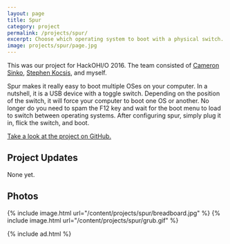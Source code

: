 ```yaml
---
layout: page
title: Spur
category: project
permalink: /projects/spur/
excerpt: Choose which operating system to boot with a physical switch.
image: projects/spur/page.jpg
---
```


This was our project for HackOHI/O 2016. The team consisted of [Cameron Sinko](https://github.com/csinko), [Stephen Kocsis](https://github.com/TheRCguy), and myself.

Spur makes it really easy to boot multiple OSes on your computer. In a nutshell, it is a USB device with a toggle switch. Depending on the position of the switch, it will force your computer to boot one OS or another. No longer do you need to spam the F12 key and wait for the boot menu to load to switch between operating systems. After configuring spur, simply plug it in, flick the switch, and boot.

[Take a look at the project on GitHub.](https://github.com/csinko/spur)

## Project Updates

None yet.

## Photos

{% include image.html url="/content/projects/spur/breadboard.jpg" %}
{% include image.html url="/content/projects/spur/grub.gif" %}

{% include ad.html %}
